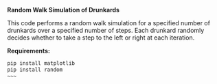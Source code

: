 **Random Walk Simulation of Drunkards**

This code performs a random walk simulation for a specified number of drunkards over a specified number of steps.
Each drunkard randomly decides whether to take a step to the left or right at each iteration.

**Requirements:** 

~~~~bash
pip install matplotlib
pip install random
~~~

